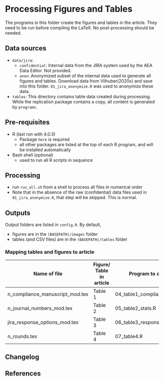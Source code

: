Processing Figures and Tables
=============================
The programs in this folder create the figures and tables in the article. They need to be run before compiling the LaTeX. No post-processing should be needed.

Data sources
------------
- `data/jira`: 
   - `confidential`: Internal data from the JIRA system used by the AEA Data Editor. Not provided.
   - `anon`: Anonymized subset of the internal data used to generate all figures and tables. Download data from Vilhuber(2020x) and save into this folder. `01_jira_anonymize.R` was used to anonymize these data.
- `tables`: This directory contains table data created during processing. While the replication package contains a copy, all content is generated by `programs`.

Pre-requisites
--------------
- R (last run with 4.0.3)
  - Package `here` is required
  - all other packages are listed at the top of each R program, and will be installed automatically
- Bash shell (optional)
  - used to run all R scripts in sequence

Processing
----------

- run `run_all.sh` from a shell to process all files in numerical order
- Note that in the absence of the raw (confidential) data files used in  `01_jira_anonymize.R`, that step will be skipped. This is normal.

Outputs
-------
Output folders are listed in `config.R`. By default, 
 - figures are in the `(BASEPATH)/images` folder
 - tables (and CSV files) are in the `(BASEPATH)/tables` folder

### Mapping tables and figures to article

| Name of file | Figure/ Table in article | Program to create |
|--------------|--------------------------|-------------------|
|n_compliance_manuscript_mod.tex| Table 1 | 04_table1_compliance.R|
|n_journal_numbers_mod.tex| Table 2 | 05_table2_stats.R|
|jira_response_options_mod.tex| Table 3 | 06_table3_response_options.R|
|n_rounds.tex| Table 4 | 07_table4.R|

Changelog
---------


References
----------

